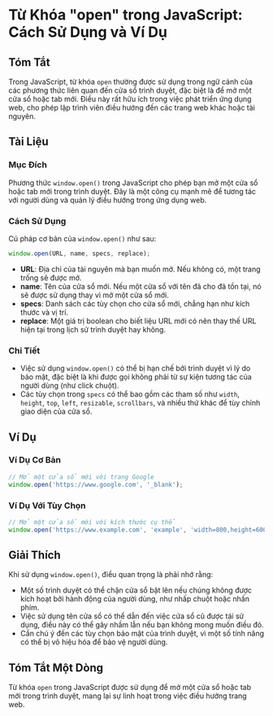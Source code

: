 <!--
Meta Description: # Từ Khóa "open" trong JavaScript: Cách Sử Dụng và Ví Dụ ## Tóm Tắt Trong JavaScript, từ khóa `open` thường được sử dụng trong ngữ cảnh của các phương...
Meta Keywords: cửa, một, trong, dụng, open
-->

# Từ Khóa "open" trong JavaScript: Cách Sử Dụng và Ví Dụ

## Tóm Tắt
Trong JavaScript, từ khóa `open` thường được sử dụng trong ngữ cảnh của các phương thức liên quan đến cửa sổ trình duyệt, đặc biệt là để mở một cửa sổ hoặc tab mới. Điều này rất hữu ích trong việc phát triển ứng dụng web, cho phép lập trình viên điều hướng đến các trang web khác hoặc tài nguyên.

## Tài Liệu

### Mục Đích
Phương thức `window.open()` trong JavaScript cho phép bạn mở một cửa sổ hoặc tab mới trong trình duyệt. Đây là một công cụ mạnh mẽ để tương tác với người dùng và quản lý điều hướng trong ứng dụng web.

### Cách Sử Dụng
Cú pháp cơ bản của `window.open()` như sau:

```javascript
window.open(URL, name, specs, replace);
```

- **URL**: Địa chỉ của tài nguyên mà bạn muốn mở. Nếu không có, một trang trống sẽ được mở.
- **name**: Tên của cửa sổ mới. Nếu một cửa sổ với tên đã cho đã tồn tại, nó sẽ được sử dụng thay vì mở một cửa sổ mới.
- **specs**: Danh sách các tùy chọn cho cửa sổ mới, chẳng hạn như kích thước và vị trí.
- **replace**: Một giá trị boolean cho biết liệu URL mới có nên thay thế URL hiện tại trong lịch sử trình duyệt hay không.

### Chi Tiết
- Việc sử dụng `window.open()` có thể bị hạn chế bởi trình duyệt vì lý do bảo mật, đặc biệt là khi được gọi không phải từ sự kiện tương tác của người dùng (như click chuột).
- Các tùy chọn trong `specs` có thể bao gồm các tham số như `width`, `height`, `top`, `left`, `resizable`, `scrollbars`, và nhiều thứ khác để tùy chỉnh giao diện của cửa sổ.

## Ví Dụ

### Ví Dụ Cơ Bản
```javascript
// Mở một cửa sổ mới với trang Google
window.open('https://www.google.com', '_blank');
```

### Ví Dụ Với Tùy Chọn
```javascript
// Mở một cửa sổ mới với kích thước cụ thể
window.open('https://www.example.com', 'example', 'width=800,height=600');
```

## Giải Thích
Khi sử dụng `window.open()`, điều quan trọng là phải nhớ rằng:
- Một số trình duyệt có thể chặn cửa sổ bật lên nếu chúng không được kích hoạt bởi hành động của người dùng, như nhấp chuột hoặc nhấn phím.
- Việc sử dụng tên cửa sổ có thể dẫn đến việc cửa sổ cũ được tái sử dụng, điều này có thể gây nhầm lẫn nếu bạn không mong muốn điều đó.
- Cần chú ý đến các tùy chọn bảo mật của trình duyệt, vì một số tính năng có thể bị vô hiệu hóa để bảo vệ người dùng.

## Tóm Tắt Một Dòng
Từ khóa `open` trong JavaScript được sử dụng để mở một cửa sổ hoặc tab mới trong trình duyệt, mang lại sự linh hoạt trong việc điều hướng trang web.